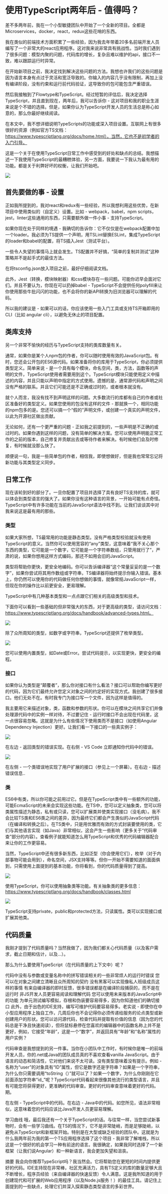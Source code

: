 # 使用TypeScript两年后 - 值得吗？

差不多两年前，我在一个小型敏捷团队中开始了一个全新的项目。全都是Microservices，docker，react，redux这些花哨的东西。

我在类似的前端技术方面积累了一些经验，因为我去年带着20多名前端开发人员编写了一个非常大的react应用程序。这对我来说非常具有挑战性。当时我们遇到了很多问题：模型内聚的问题，代码库的增长，复杂且难以维护的api，接口不一致，难以跟踪运行时异常。

在开始新项目之前，我决定找到解决这些问题的方法。我想也许我们的这些问题是因为语言本身有点过于灵活和宽泛导致的。你输入的内容几乎没有限制，再加上没有编译阶段，没有约束和运行前代码验证，这导致你的包可能包含严重错误。

然后我接触到了Flowtype和TypeScript。经过短暂的评估后，我决定选择TypeScript，并且直到现在，两年后，我可以告诉你 - 这对项目和我的职业生涯来说是个不错的选择。但是，如果你认为TypeScript开发人员的生活总是称心如意的，那么你最好继续阅读。

在本文中，我不想详细说明TypeScripts的功能或深入项目设置。互联网上有很多很好的资源（例如官方TS文档：https://www.typescriptlang.org/docs/home.html）。当然，它也不是初学者的入门引导。

这是一个关于在使用TypeScript日常工作中感受到的好处和缺点的总结。我想描述一下我使用TypeScript的最糟糕体验，另一方面，我要说一下我认为最有用的功能。都是关于利弊好坏的权衡，让我们开始吧。

![](https://ecom.software/wp-content/uploads/2018/11/screenshot-from-2018-11-06-20.49.55.png)

## 首先要做的事 - 设置

正如我所提到的，我对react和redux有一些经验，所以我想利用这些优势，在新项目中使用类似的（自定义）设置。比如 - webpack，babel，npm scripts，jest，linter这些通用的东西，只需要额外做一件小事 - 支持TypeScript。

如果你现在处于同样的境遇 - 我确切的告诉你：它不仅仅是在webpack配置中加一个loader。我必须为TS提供一个声明，用TSLint替换ESLint，集成TypeScript的loader和babel的配置，将TS插入Jest（测试平台）。

一些令人失望的事情马上就会发生。TS配置并不好搞，“简单的复制并测试”这种策略并不是起手式的最佳方法。

在将tsconfig.json放入项目之前，最好仔细阅读文档。

此外，Jest（转换，模块映射器）和css模块存在一些问题。可能你迟早会面对它们。并且不要认为，你现在可以扔掉babel - TypeScript不会提供任何polyfill来让你使用那些牛批闪闪的功能，也不会将你的新API转换为旧浏览器可以理解的代码。

所以我的建议是 - 如果可以的话，你应该使用一些入门工具或支持TS开箱即用的CLI（比如 angular cli），以避免无休止的项目配置。

## 类库支持
另一个非常不愉快的经历与TypeScript支持的类库数量有关。

通常，如果你是某个人npm包的作者，你可以随时使用有效的JavaScript包。有时，您还会公开包的ES6源代码。如果准备将你的库用于TypeScript，你必须提供类型定义。简单来说 - 是一个具有每个模块，命名空间，类，方法，函数等的声明的文件，TypeScript使用者需要用到这个。TypeScript模块只能使用定义中描述的内容，并且只能以声明中指定的方式使用。遗憾的是，通常源代码和声明之间没有严格的联系。并且它们可能还是不正确或过时的，或者根本就没有。

就个人而言，我没有找不到声明这样的问题。大多数流行的库都有自己的作者或社区准备好的类型定义。如果您使用的包没有这样的文件 - 那就换一个，相同功能的npm包多的是。您还可以搞一个“假的”声明文件，或创建一个真实的声明文件，以此为开源社区做出贡献。

无论如何，还有一个更严重的问题 - 正如我之前提到的，一些声明是不正确的或过时的。如果你遇到这样的问题，没有简单的解决方案。您可以使用声明能正常工作的之前的版本，自己修复并贡献出去或等待作者来解决。有时候他们会及时修复，有时候就没那么快了。

顺便说一句，我是一些简单包的作者，相信我，即使想做好，但是我也常常忘记将新功能与其类型定义同步。

## 日常工作

现在该轮到好的部分了。一旦你配置了项目并选择了具有良好TS支持的库，就可以体会到类型语言的强大了。如果你没有这种语言的背景，一开始可能有点奇怪。TypeScript中有许多功能在当前的JavaScript语法中找不到。让我们谈谈其中对我来说这是最有用的那些。

### 类型

如果大家所想，TS最常用的功能是静态类型。没有严格类型校验就没有使用TypeScript的意义。当然你可以使用宽容的“any”类型，这意味着“我不关心那个东西的类型，它可能是一个数字，它可能是一个字符串数组，只管用就行了”，严肃的说，如果你想用这样方式编码，那还不如用会旧的JavaScript。

类型将帮助你更快，更安全地编码。你可以告诉编译器“这个常量妥妥的是一个数字”，如果你尝试将其用作数组或字符串，TS编译器将始终提示你输入错误。基本上，你仍然可以使用你的代码做任何你想做的事情，就像常规JavaScript一样，但现在你的操作比以前更安全，更易理解。

TypeScript中有几种基本类型和一点点跟它们相关的高级类型和技术。

下面你可以看到一些基础的但非常强大的东西，对于更高级的类型，请访问文档：https://www.typescriptlang.org/docs/handbook/advanced-types.html。

![](https://ecom.software/wp-content/uploads/2018/11/new-project7.png)

除了众所周知的类型，如数字或字符串，TypeScript还提供了枚举类型。

![](https://ecom.software/wp-content/uploads/2018/11/new-project8.png)

您可以使用内置类型，如Date或Error。尝试代码提示，以实现更快，更安全的编程。

### 接口

如果你认为类型是“颠覆者”，那么你对接口有什么看法？接口可以帮助你编写更好的代码，因为它们最终允许您定义对象之间的约定好的实现方式。我创建了很多接口。他们无处不在。有时我专门为接口写一个文件，因为这样是值得的。

我主要用它来描述对象，类，函数和参数的形状。你可以在模块之间共享它们并像处理源代码中的实例一样对待，不过要记住 - 运行时接口不会出现在代码里，这一点很容易忽略。这就是为什么有些情况下使用类而不是接口（如使用Angular Dependency Injection）更好。让我们看一下接口的一些真实例子：

![](https://ecom.software/wp-content/uploads/2018/11/new-project9.png)

在左边 - 返回类型的错误实现。在右侧 - VS Code 立即通知你代码中的错误。

![](https://ecom.software/wp-content/uploads/2018/11/new-project10.png)

在左侧 - 一个类错误地实现了用户扩展的接口（参见上一个屏幕）。在右边 - 描述错误信息..

### 类

ES6中有类，所以你可能之前用过它。但是在TypeScript类中有一些额外的功能，可能EcmaScript的未来会实现这些功能。在TS中，您可以定义抽象类，您可以将类属性描述为静态，私有或只读，您可以扩展类并使类实现接口（没毛病）。我不会比较TS类和ES6类之间的差异，因为最终它们都会产生类似的JavaScript代码（在编译和转换之后）。在TS类中，只是用优雅而有效的方式封装要使用的类，它们与其他语言实现（如Java）非常相似，这会产生一些影响（更多关于“代码审查”部分的内容）。查看例子就能知道怎么用TypeScript和优秀的代码编辑器配合来让你的工作更容易。

当然，TypeScript中还有很多新东西，比如泛型（你会使用它们），枚举（对于内部事物可能会用到），命名空间，JSX支持等等。但你一开始不需要知道的面面俱到，只需使用上面提到的基本功能，你将看到，你的代码质量得到了提高。

![](https://ecom.software/wp-content/uploads/2018/11/new-project11.png)

使用TypeScript，你可以使用抽象类等功能。有关抽象类的更多信息：https://www.typescriptlang.org/docs/handbook/classes.html

![](https://ecom.software/wp-content/uploads/2018/11/new-project12.png)

TypeScript支持private，public和protected方法，只读属性。类可以实现接口或扩展其他类。

## 代码质量

我刚才提到了代码质量吗？当然我做了，因为我们都关心代码质量（以及客户需求，截止日期和估计，以及...）。

那么为什么要使用TypeScript（在代码质量的上下文中）呢？

代码中没有与参数或变量名称中的拼写错误相关的一些非常烦人的运行时错误
您可以在对象之间建立清晰且众所周知的契约
没有黑客可以实现像私人班级成员这样的事情
有来自编译器的即时反馈，很多错误都是在编译阶段捕获的，而不是在运行时
非JS开发人员更容易阅读和理解代码
您可以使用未来版本的JavaScript中的功能
为单元测试编写模拟，存根和伪装要容易得多，因为你知道他们的确切接口
此外，由于出色的IDE支持，编写可维护代码要容易得多。老实说 - 即使你在中小型应用程序上独自工作，几周后你也不会记得你必须传递给服务的论点类型或新创建用户的形状。您可以访问源代码，检查代码并提取有价值的信息（因为您的代码总是干净且快速阅读），但将鼠标悬停在您喜欢的编辑器中的函数名称上并不是更好，例如，它接受“年龄”，这是一个“数字”，并返回具有“年龄”和“名称”属性的用户实例？

代码审查是我想提到的另一件事。当你在小团队中工作时，有时候你是唯一的前端开发人员，你的.net或Java的团队成员真的不喜欢查看vanilla JavaScript。由于语言的动态和简洁性，它对他们来说不太可读。没有类型意味着没有提示。例如 - 名称为“user”的对象具有“ID”属性，但它是数字还是字符串？如果是一个字符串，为什么你只需要调用“toString（）”就可以了？如果一个数字，为​​什么你刚刚在它前面添加字符串“id_”呢？TypeScript代码看起来很像其他流行的类型语言，并且有可能您将获得更好，更准确的代码审查。更好的代码审查意味着更好的代码。期。



在左侧 - TypeScript中的代码。在右边 - Java中的代码。如您所见，语法非常相似，这意味着您的代码应该比Java开发人员更容易理解。

学习曲线
哦，最后我还有一个关于TypeScript的话。与往常一样，当您尝试新事物时，会有一些学习曲线。在TS的情况下，它不是非常陡峭，而是足够陡峭，以避免从TypeScript和新框架开始。特别是在大型或缺乏经验的团队中。这就是为什么我两年前为我的第一个TS应用程序选择了这个项目 - 我非常了解堆栈，所以这是一个很好的机会学习一种有前途的语言。我很确定，如果我同时选择了一个新框架（让我们说Angular）和一种新语言，我会更加失望和沮丧。

摘要
我会向你推荐TypeScript吗？我当然会。它将帮助您在更短的时间内提供更好的代码。IDE支持现在非常棒，社区充满活力，具有TS定义的库的数量足够大且不断增长，程序员经验（来自编译器的快速反馈）令人满意。这是我所知道的用于创建现代和可扩展的Web应用程序（以及Node.js服务！）的最佳工具。请记住上面提到的一些缺点，处理它们并深入探索静态类型语言的多彩世界。